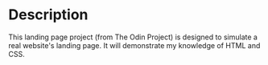 # Description

This landing page project (from The Odin Project) is designed to simulate a real website's landing page. It will demonstrate my knowledge of HTML and CSS.